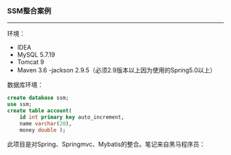 ### SSM整合案例

---

环境：

- IDEA
- MySQL 5.7.19
- Tomcat 9
- Maven 3.6
-jackson 2.9.5（必须2.9版本以上因为使用的Spring5.0以上）

数据库环境：

```sql
create database ssm; 
use ssm;
create table account( 
    id int primary key auto_increment,
    name varchar(20), 
    money double );
```

此项目是对Spring、Springmvc、Mybatis的整合。笔记来自黑马程序员：


